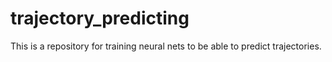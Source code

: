 # trajectory_predicting

This is a repository for training neural nets to be able to predict trajectories.
